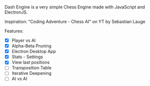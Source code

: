 Dash Engine is a very simple Chess Engine made with JavaScript and ElectronJS.

Inspiration: "Coding Adventure - Chess AI" on YT by Sebastian Lauge

Features:

-   [x] Player vs AI
-   [x] Alpha-Beta Pruning
-   [x] Electron Desktop App
-   [x] Stats - Settings
-   [x] View last positions
-   [ ] Transposition Table
-   [ ] Iterative Deepening
-   [ ] AI vs AI
